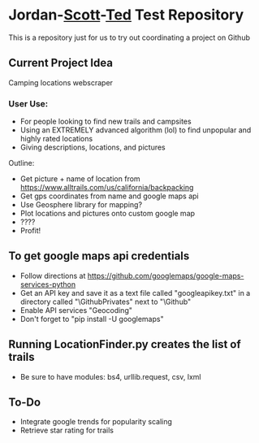 # Jordan-[Scott](https://github.com/Pippeys)-[Ted](https://github.com/Sarulian) Test Repository

This is a repository just for us to try out coordinating a project on Github

## Current Project Idea
Camping locations webscraper

### User Use:

- For people looking to find new trails and campsites
- Using an EXTREMELY advanced algorithm (lol) to find unpopular and highly rated locations  
- Giving descriptions, locations, and pictures

Outline:
- Get picture + name of location from https://www.alltrails.com/us/california/backpacking
- Get gps coordinates from name and google maps api
- Use Geosphere library for mapping?
- Plot locations and pictures onto custom google map
- ????
- Profit!

## To get google maps api credentials

- Follow directions at https://github.com/googlemaps/google-maps-services-python
- Get an API key and save it as a text file called "googleapikey.txt" in a directory called "\GithubPrivates" next to "\Github"
- Enable API services "Geocoding"
- Don't forget to "pip install -U googlemaps"


## Running LocationFinder.py creates the list of trails

- Be sure to have modules: bs4, urllib.request, csv, lxml



## To-Do

- Integrate google trends for popularity scaling
- Retrieve star rating for trails
